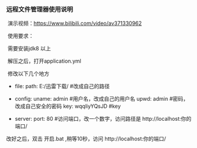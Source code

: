 ### 远程文件管理器使用说明 

​	演示视频：https://www.bilibili.com/video/av371330962

​	使用要求：

​			需要安装jdk8 以上

​	解压之后，打开application.yml

​	修改以下几个地方

 * file:
   	   path: E:/迅雷下载/         #改成自己的路径
 * config:
     uname: admin   #用户名，改成自己的用户名
     upwd: admin    #密码，改成自己安全的密码
     key: wqqliyYQsJD   #key

 * server:
     port: 80		         #访问端口，改一个数字，访问路径是   http://localhost:你的端口/




改好之后，双击	开启.bat  ,稍等10秒，访问 http://localhost:你的端口/
